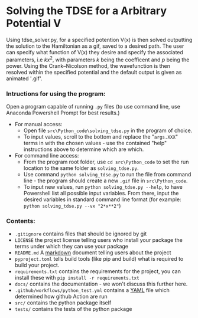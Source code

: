 # Solving the TDSE for a Arbitrary Potential V

Using tdse_solver.py, for a specified potention V(x) is then solved outputting the solution to the Hamiltonian as a gif, saved to a desired path. 
The user can specify what function of V(x) they desire and specify the associated parameters, i.e $kx^2$, with parameters $k$ being the coefficent and $p$ being the power. Using the Crank–Nicolson method, the wavefunction is then resolved within the specified potential and the default output is given as animated '<output>.gif'.

### Intructions for using the program:
Open a program capable of running `.py` files (to use command line, use Anaconda Powershell Prompt for best results.)
* For manual access: 
  * Open file `src\Python_code\solving_tdse.py` in the program of choice. 
  * To input values, scroll to the bottom and replace the "`args.XXX`" terms in  with the chosen values - use the contained "help" instructions above to determine which are which.
* For command line access:
  * From the program root folder, use `cd src\Python_code` to set the run location to the same folder as `solving_tdse.py`.
  * Use command `python solving_tdse.py` to run the file from command line - the program should create a new `.gif` file in `src\Python_code`.
  * To input new values, run `python solving_tdse.py --help`, to have Powershell list all possible input variables. From there, input the desired variables in standard command line format (for example: `python solving_tdse.py --vx "2*x**2"`)



### Contents:

* `.gitignore` contains files that should be ignored by git
* `LICENSE` the project license telling users who install your package the terms under which they can use your package
* `README.md` A [markdown](https://docs.github.com/en/get-started/writing-on-github/getting-started-with-writing-and-formatting-on-github/basic-writing-and-formatting-syntax) document telling users about the project
* `pyproject.toml` tells build tools (like pip and build) what is required to build your project.
* `requirements.txt` contains the requirements for the project, you can install these with `pip install -r requirements.txt`
* `docs/` contains the documentation - we won't discuss this further here.
* `.github/workflows/python_test.yml` contains a [YAML](https://yaml.org/) file which determined how github Action are run
* `src/` contains the python package itself
* `tests/` contains the tests of the python package



